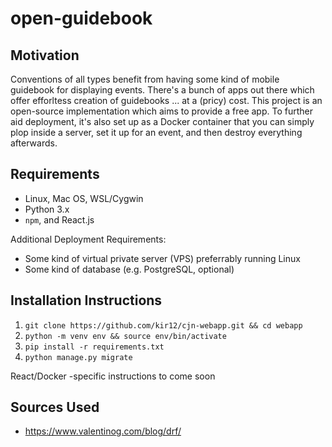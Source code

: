 # open-guidebook

## Motivation

Conventions of all types benefit from having some kind of mobile guidebook for displaying events.
There's a bunch of apps out there which offer efforltess creation of guidebooks ... at a (pricy) cost.
This project is an open-source implementation which aims to provide a free app.
To further aid deployment, it's also set up as a Docker container that you can simply plop inside a server, set it up for an event, and then destroy everything afterwards.

## Requirements

- Linux, Mac OS, WSL/Cygwin
- Python 3.x
- `npm`, and React.js 

Additional Deployment Requirements:
- Some kind of virtual private server (VPS) preferrably running Linux
- Some kind of database (e.g. PostgreSQL, optional)

## Installation Instructions

1. `git clone https://github.com/kir12/cjn-webapp.git && cd webapp`
2. `python -m venv env && source env/bin/activate`
3. `pip install -r requirements.txt`
4. `python manage.py migrate`

React/Docker -specific instructions to come soon

## Sources Used

- https://www.valentinog.com/blog/drf/
